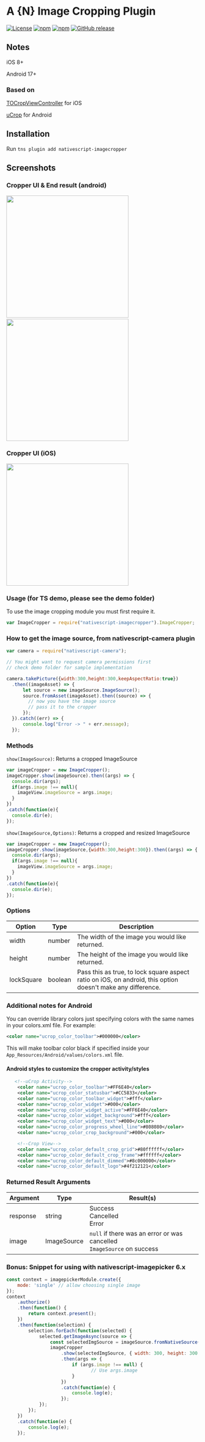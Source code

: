 <!--
@Author: Brian Thurlow <bthurlow>
@Date:   03/29/2016 03:41:05 PM
@Last modified by:   MultiShiv19
@Last modified time: 10/20/2017 04:03:29 AM
-->

# A {N} Image Cropping Plugin

[![License](https://img.shields.io/badge/License-MIT-blue.svg?style=flat)](http://choosealicense.com/licenses/mit/)
[![npm](https://img.shields.io/npm/v/nativescript-imagecropper.svg)](https://www.npmjs.com/package/nativescript-imagecropper) [![npm](https://img.shields.io/npm/dt/nativescript-imagecropper.svg?label=npm%20downloads)](https://www.npmjs.com/package/nativescript-imagecropper) [![GitHub release](https://img.shields.io/github/release/bthurlow/nativescript-imagecropper.svg)](https://github.com/bthurlow/nativescript-imagecropper)

## Notes

iOS 8+

Android 17+

### Based on

[TOCropViewController](https://github.com/TimOliver/TOCropViewController) for iOS

[uCrop](https://github.com/Yalantis/uCrop) for Android

## Installation

Run `tns plugin add nativescript-imagecropper`

## Screenshots

### Cropper UI & End result (android)
<img src="https://github.com/shiv19/nativescript-imagecropper/blob/master/assets/cropperuiandroid.jpeg?raw=true" height="320" >&nbsp;&nbsp;&nbsp;&nbsp;&nbsp;&nbsp;<img src="https://github.com/shiv19/nativescript-imagecropper/blob/master/assets/cropperresultandroid.jpeg?raw=true" height="320" > 

### Cropper UI (iOS)
<img src="https://github.com/shiv19/nativescript-imagecropper/blob/master/assets/cropperuiios.png?raw=true" height="320" > 

### Usage (for TS demo, please see the demo folder)

To use the image cropping module you must first require it.

```js
var ImageCropper = require("nativescript-imagecropper").ImageCropper;
```

### How to get the image source, from nativescript-camera plugin
```js
var camera = require("nativescript-camera");

// You might want to request camera permissions first
// check demo folder for sample implementation

camera.takePicture({width:300,height:300,keepAspectRatio:true})
  .then((imageAsset) => {
      let source = new imageSource.ImageSource();
      source.fromAsset(imageAsset).then((source) => {
        // now you have the image source    
        // pass it to the cropper                
      });
  }).catch((err) => {
      console.log("Error -> " + err.message);
  });
```

### Methods

`show(ImageSource)`: Returns a cropped ImageSource

```js
var imageCropper = new ImageCropper();
imageCropper.show(imageSource).then((args) => {
  console.dir(args);
  if(args.image !== null){
    imageView.imageSource = args.image;
  }
})
.catch(function(e){
  console.dir(e);
});
```

`show(ImageSource,Options)`: Returns a cropped and resized ImageSource

```js
var imageCropper = new ImageCropper();
imageCropper.show(imageSource,{width:300,height:300}).then((args) => {
  console.dir(args);
  if(args.image !== null){
    imageView.imageSource = args.image;
  }
})
.catch(function(e){
  console.dir(e);
});
```

### Options

Option | Type   | Description
------ | ------ | ------------------------------------------------
width  | number | The width of the image you would like returned.
height | number | The height of the image you would like returned.
lockSquare | boolean | Pass this as true, to lock square aspect ratio on iOS, on android, this option doesn't make any difference.

### Additional notes for Android
You can override library colors just specifying colors with the same names in your colors.xml file.
For example:

```xml
<color name="ucrop_color_toolbar">#000000</color>
```

This will make toolbar color black if specified inside your `App_Resources/Android/values/colors.xml` file.

#### Android styles to customize the cropper activity/styles

``` xml
   <!--uCrop Activity-->
    <color name="ucrop_color_toolbar">#FF6E40</color>
    <color name="ucrop_color_statusbar">#CC5833</color>
    <color name="ucrop_color_toolbar_widget">#fff</color>
    <color name="ucrop_color_widget">#000</color>
    <color name="ucrop_color_widget_active">#FF6E40</color>
    <color name="ucrop_color_widget_background">#fff</color>
    <color name="ucrop_color_widget_text">#000</color>
    <color name="ucrop_color_progress_wheel_line">#808080</color>
    <color name="ucrop_color_crop_background">#000</color>

    <!--Crop View-->
    <color name="ucrop_color_default_crop_grid">#80ffffff</color>
    <color name="ucrop_color_default_crop_frame">#ffffff</color>
    <color name="ucrop_color_default_dimmed">#8c000000</color>
    <color name="ucrop_color_default_logo">#4f212121</color>
```

### Returned Result Arguments

Argument | Type        | Result(s)
-------- | ----------- | --------------------------------------------------------------------------
response | string      | Success<br/>Cancelled<br/>Error
image    | ImageSource | `null` if there was an error or was cancelled<br/>`ImageSource` on success

### Bonus: Snippet for using with nativescript-imagepicker 6.x
```js
const context = imagepickerModule.create({
    mode: 'single' // allow choosing single image
});
context
    .authorize()
    .then(function() {
        return context.present();
    })
    .then(function(selection) {
        selection.forEach(function(selected) {
            selected.getImageAsync(source => {
                const selectedImgSource = imageSource.fromNativeSource(source);
                imageCropper
                    .show(selectedImgSource, { width: 300, height: 300 })
                    .then(args => {
                        if (args.image !== null) {
                               // Use args.image
                        }
                    })
                    .catch(function(e) {
                        console.log(e);
                    });
            });
        });
    })
    .catch(function(e) {
        console.log(e);
    });
```
